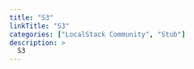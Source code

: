 ```yaml
---
title: "S3"
linkTitle: "S3"
categories: ["LocalStack Community", "Stub"]
description: >
  S3
---
```



